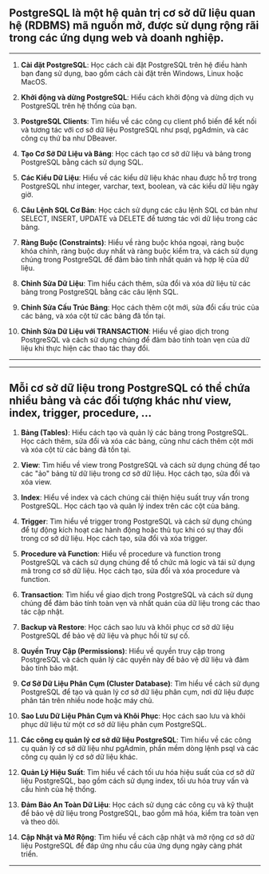 ## PostgreSQL là một hệ quản trị cơ sở dữ liệu quan hệ (RDBMS) mã nguồn mở, được sử dụng rộng rãi trong các ứng dụng web và doanh nghiệp.

---

1. **Cài đặt PostgreSQL**: Học cách cài đặt PostgreSQL trên hệ điều hành bạn đang sử dụng, bao gồm cách cài đặt trên Windows, Linux hoặc MacOS.

2. **Khởi động và dừng PostgreSQL**: Hiểu cách khởi động và dừng dịch vụ PostgreSQL trên hệ thống của bạn.

3. **PostgreSQL Clients**: Tìm hiểu về các công cụ client phổ biến để kết nối và tương tác với cơ sở dữ liệu PostgreSQL như psql, pgAdmin, và các công cụ thứ ba như DBeaver.

4. **Tạo Cơ Sở Dữ Liệu và Bảng**: Học cách tạo cơ sở dữ liệu và bảng trong PostgreSQL bằng cách sử dụng SQL.

5. **Các Kiểu Dữ Liệu**: Hiểu về các kiểu dữ liệu khác nhau được hỗ trợ trong PostgreSQL như integer, varchar, text, boolean, và các kiểu dữ liệu ngày giờ.

6. **Câu Lệnh SQL Cơ Bản**: Học cách sử dụng các câu lệnh SQL cơ bản như SELECT, INSERT, UPDATE và DELETE để tương tác với dữ liệu trong các bảng.

7. **Ràng Buộc (Constraints)**: Hiểu về ràng buộc khóa ngoại, ràng buộc khóa chính, ràng buộc duy nhất và ràng buộc kiểm tra, và cách sử dụng chúng trong PostgreSQL để đảm bảo tính nhất quán và hợp lệ của dữ liệu.

8. **Chỉnh Sửa Dữ Liệu**: Tìm hiểu cách thêm, sửa đổi và xóa dữ liệu từ các bảng trong PostgreSQL bằng các câu lệnh SQL.

9. **Chỉnh Sửa Cấu Trúc Bảng**: Học cách thêm cột mới, sửa đổi cấu trúc của các bảng, và xóa cột từ các bảng đã tồn tại.

10. **Chỉnh Sửa Dữ Liệu với TRANSACTION**: Hiểu về giao dịch trong PostgreSQL và cách sử dụng chúng để đảm bảo tính toàn vẹn của dữ liệu khi thực hiện các thao tác thay đổi.

---

---

## Mỗi cơ sở dữ liệu trong PostgreSQL có thể chứa nhiều bảng và các đối tượng khác như view, index, trigger, procedure, ...

1. **Bảng (Tables)**: Hiểu cách tạo và quản lý các bảng trong PostgreSQL. Học cách thêm, sửa đổi và xóa các bảng, cũng như cách thêm cột mới và xóa cột từ các bảng đã tồn tại.

2. **View**: Tìm hiểu về view trong PostgreSQL và cách sử dụng chúng để tạo các "ảo" bảng từ dữ liệu trong cơ sở dữ liệu. Học cách tạo, sửa đổi và xóa view.

3. **Index**: Hiểu về index và cách chúng cải thiện hiệu suất truy vấn trong PostgreSQL. Học cách tạo và quản lý index trên các cột của bảng.

4. **Trigger**: Tìm hiểu về trigger trong PostgreSQL và cách sử dụng chúng để tự động kích hoạt các hành động hoặc thủ tục khi có sự thay đổi trong cơ sở dữ liệu. Học cách tạo, sửa đổi và xóa trigger.

5. **Procedure và Function**: Hiểu về procedure và function trong PostgreSQL và cách sử dụng chúng để tổ chức mã logic và tái sử dụng mã trong cơ sở dữ liệu. Học cách tạo, sửa đổi và xóa procedure và function.

6. **Transaction**: Tìm hiểu về giao dịch trong PostgreSQL và cách sử dụng chúng để đảm bảo tính toàn vẹn và nhất quán của dữ liệu trong các thao tác cập nhật.

7. **Backup và Restore**: Học cách sao lưu và khôi phục cơ sở dữ liệu PostgreSQL để bảo vệ dữ liệu và phục hồi từ sự cố.

8. **Quyền Truy Cập (Permissions)**: Hiểu về quyền truy cập trong PostgreSQL và cách quản lý các quyền này để bảo vệ dữ liệu và đảm bảo tính bảo mật.

9. **Cơ Sở Dữ Liệu Phân Cụm (Cluster Database)**: Tìm hiểu về cách sử dụng PostgreSQL để tạo và quản lý cơ sở dữ liệu phân cụm, nơi dữ liệu được phân tán trên nhiều node hoặc máy chủ.

10. **Sao Lưu Dữ Liệu Phân Cụm và Khôi Phục**: Học cách sao lưu và khôi phục dữ liệu từ một cơ sở dữ liệu phân cụm PostgreSQL.

11. **Các công cụ quản lý cơ sở dữ liệu PostgreSQL**: Tìm hiểu về các công cụ quản lý cơ sở dữ liệu như pgAdmin, phần mềm dòng lệnh psql và các công cụ quản lý cơ sở dữ liệu khác.

12. **Quản Lý Hiệu Suất**: Tìm hiểu về cách tối ưu hóa hiệu suất của cơ sở dữ liệu PostgreSQL, bao gồm cách sử dụng index, tối ưu hóa truy vấn và cấu hình của hệ thống.

13. **Đảm Bảo An Toàn Dữ Liệu**: Học cách sử dụng các công cụ và kỹ thuật để bảo vệ dữ liệu trong PostgreSQL, bao gồm mã hóa, kiểm tra toàn vẹn và theo dõi.

14. **Cập Nhật và Mở Rộng**: Tìm hiểu về cách cập nhật và mở rộng cơ sở dữ liệu PostgreSQL để đáp ứng nhu cầu của ứng dụng ngày càng phát triển.

---
